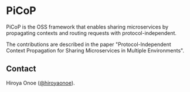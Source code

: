# PiCoP
PiCoP is the OSS framework that enables sharing microservices by propagating contexts and routing requests with protocol-independent.

The contributions are described in the paper "Protocol-Independent Context Propagation for Sharing Microservices in Multiple Environments".

## Contact
Hiroya Onoe ([@hiroyaonoe](https://github.com/hiroyaonoe)). 
